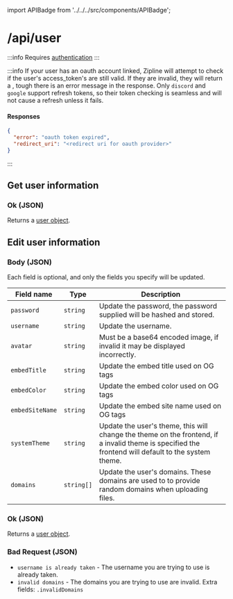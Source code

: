 import APIBadge from '../../../src/components/APIBadge';

# /api/user

:::info
Requires [authentication](/docs/api#authentication)
:::

:::info
If your user has an oauth account linked, Zipline will attempt to check if the user's access_token's are still valid. If they are invalid, they will return a <APIBadge type="200" />, tough there is an error message in the response. Only `discord` and `google` support refresh tokens, so their token checking is seamless and will not cause a refresh unless it fails. 

#### Responses
```json
{
  "error": "oauth token expired",
  "redirect_uri": "<redirect uri for oauth provider>"
}
```
:::

## <APIBadge type="GET" /> Get user information

### <APIBadge type="200" /> Ok (JSON)

Returns a [user object](/docs/api/models/user).

## <APIBadge type="PATCH" /> Edit user information

### Body (JSON)

Each field is optional, and only the fields you specify will be updated.

| Field name | Type | Description |
| ---------- | ---- | ----------- |
| `password` | `string` | Update the password, the password supplied will be hashed and stored. |
| `username` | `string` | Update the username. |
| `avatar` | `string` | Must be a base64 encoded image, if invalid it may be displayed incorrectly. |
| `embedTitle` | `string` | Update the embed title used on OG tags |
| `embedColor` | `string` | Update the embed color used on OG tags |
| `embedSiteName` | `string` | Update the embed site name used on OG tags |
| `systemTheme` | `string` | Update the user's theme, this will change the theme on the frontend, if a invalid theme is specified the frontend will default to the system theme. |
| `domains` | `string[]` | Update the user's domains. These domains are used to to provide random domains when uploading files. |

### <APIBadge type="200" /> Ok (JSON)

Returns a [user object](/docs/api/models/user).

### <APIBadge type="400" /> Bad Request (JSON)

- `username is already taken` - The username you are trying to use is already taken.
- `invalid domains` - The domains you are trying to use are invalid. Extra fields: `.invalidDomains`
